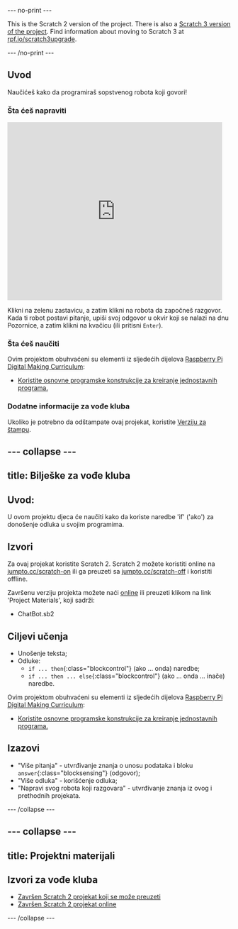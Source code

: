--- no-print ---

This is the Scratch 2 version of the project. There is also a [Scratch 3 version of the project](https://projects.raspberrypi.org/me-ME/projects/chatbot).
Find information about moving to Scratch 3 at [rpf.io/scratch3upgrade](https://rpf.io/scratch3upgrade).

--- /no-print ---

## Uvod

Naučićeš kako da programiraš sopstvenog robota koji govori!

### Šta ćeš napraviti

<div class="scratch-preview">
  <iframe allowtransparency="true" width="485" height="402" src="https://scratch.mit.edu/projects/embed/239830749/?autostart=false" frameborder="0"></iframe>
</div>

Klikni na zelenu zastavicu, a zatim klikni na robota da započneš razgovor. Kada ti robot postavi pitanje, upiši svoj odgovor u okvir koji se nalazi na dnu Pozornice, a zatim klikni na kvačicu (ili pritisni `Enter`).

### Šta ćeš naučiti

Ovim projektom obuhvaćeni su elementi iz sljedećih dijelova [Raspberry Pi Digital Making Curriculum](http://rpf.io/curriculum):

+ [Koristite osnovne programske konstrukcije za kreiranje jednostavnih programa.](https://www.raspberrypi.org/curriculum/programming/creator)

### Dodatne informacije za vođe kluba

Ukoliko je potrebno da odštampate ovaj projekat, koristite [Verziju za štampu](https://projects.raspberrypi.org/me-ME/projects/chatbot-scratch2/print).

--- collapse ---
---
title: Bilješke za vođe kluba
---
## Uvod:

U ovom projektu djeca će naučiti kako da koriste naredbe 'if' ('ako') za donošenje odluka u svojim programima.

## Izvori

Za ovaj projekat koristite Scratch 2. Scratch 2 možete koristiti online na [jumpto.cc/scratch-on](http://jumpto.cc/scratch-on) ili ga preuzeti sa [jumpto.cc/scratch-off](http://jumpto.cc/scratch-off) i koristiti offline.

Završenu verziju projekta možete naći [online](http://scratch.mit.edu/projects/239830749/#editor) ili preuzeti klikom na link 'Project Materials', koji sadrži:

+ ChatBot.sb2

## Ciljevi učenja

+ Unošenje teksta;
+ Odluke: 
    + `if ... then`{:class="blockcontrol"} (ako ... onda) naredbe;
    + `if ... then ... else`{:class="blockcontrol"} (ako ... onda ... inače) naredbe.

Ovim projektom obuhvaćeni su elementi iz sljedećih dijelova [Raspberry Pi Digital Making Curriculum](http://rpf.io/curriculum):

+ [Koristite osnovne programske konstrukcije za kreiranje jednostavnih programa.](https://www.raspberrypi.org/curriculum/programming/creator)

## Izazovi

+ "Više pitanja" - utvrđivanje znanja o unosu podataka i bloku `answer`{:class="blocksensing"} (odgovor);
+ "Više odluka" - korišćenje odluka;
+ "Napravi svog robota koji razgovara" - utvrđivanje znanja iz ovog i prethodnih projekata.

--- /collapse ---

--- collapse ---
---
title: Projektni materijali
---
## Izvori za vođe kluba

+ [Završen Scratch 2 projekat koji se može preuzeti](resources/ChatBot.sb2)
+ [Završen Scratch 2 projekat online](http://scratch.mit.edu/projects/239830749/#editor)

--- /collapse ---